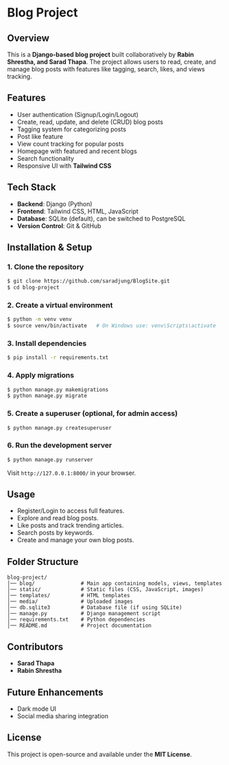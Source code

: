 # Blog Project

## Overview
This is a **Django-based blog project** built collaboratively by **Rabin Shrestha, and Sarad Thapa**. The project allows users to read, create, and manage blog posts with features like tagging, search, likes, and views tracking.

## Features
- User authentication (Signup/Login/Logout)
- Create, read, update, and delete (CRUD) blog posts
- Tagging system for categorizing posts
- Post like feature
- View count tracking for popular posts
- Homepage with featured and recent blogs
- Search functionality
- Responsive UI with **Tailwind CSS**

## Tech Stack
- **Backend**: Django (Python)
- **Frontend**: Tailwind CSS, HTML, JavaScript
- **Database**: SQLite (default), can be switched to PostgreSQL
- **Version Control**: Git & GitHub

## Installation & Setup
### 1. Clone the repository
```bash
$ git clone https://github.com/saradjung/BlogSite.git
$ cd blog-project
```

### 2. Create a virtual environment
```bash
$ python -m venv venv
$ source venv/bin/activate   # On Windows use: venv\Scripts\activate
```

### 3. Install dependencies
```bash
$ pip install -r requirements.txt
```

### 4. Apply migrations
```bash
$ python manage.py makemigrations
$ python manage.py migrate
```

### 5. Create a superuser (optional, for admin access)
```bash
$ python manage.py createsuperuser
```

### 6. Run the development server
```bash
$ python manage.py runserver
```
Visit `http://127.0.0.1:8000/` in your browser.

## Usage
- Register/Login to access full features.
- Explore and read blog posts.
- Like posts and track trending articles.
- Search posts by keywords.
- Create and manage your own blog posts.

## Folder Structure
```
blog-project/
│── blog/               # Main app containing models, views, templates
│── static/             # Static files (CSS, JavaScript, images)
│── templates/          # HTML templates
│── media/              # Uploaded images
│── db.sqlite3          # Database file (if using SQLite)
│── manage.py           # Django management script
│── requirements.txt    # Python dependencies
│── README.md           # Project documentation
```

## Contributors
- **Sarad Thapa**
- **Rabin Shrestha**

## Future Enhancements
- Dark mode UI
- Social media sharing integration

## License
This project is open-source and available under the **MIT License**.